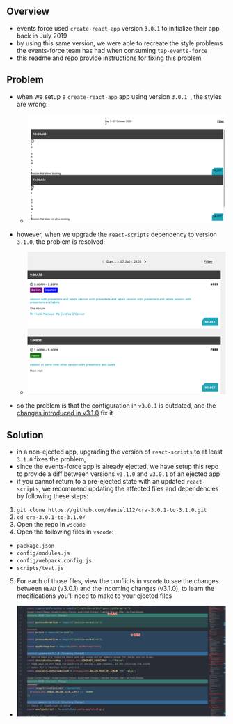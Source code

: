 ## Overview
* events force used `create-react-app` version `3.0.1` to initialize their app back in July 2019
* by using this same version, we were able to recreate the style problems the events-force team has had when consuming `tap-events-force`
* this readme and repo provide instructions for fixing this problem

## Problem
* when we setup a `create-react-app` app using version `3.0.1 `, the styles are wrong:
    - ![img](images/README_2020-10-27-13-42-53.png)

* however, when we upgrade the `react-scripts` dependency to version `3.1.0`, the problem is resolved:
  - ![img](images/README_2020-10-27-13-44-03.png)
  
* so the problem is that the configuration in `v3.0.1` is outdated, and the [changes introduced in v3.1.0](https://github.com/facebook/create-react-app/releases/tag/v3.1.0) fix it

## Solution
* in a non-ejected app, upgrading the version of `react-scripts` to at least `3.1.0` fixes the problem,
* since the events-force app is already ejected, we have setup this repo to provide a diff between versions `v3.1.0` and `v3.0.1` of an ejected app
* if you cannot return to a pre-ejected state with an updated `react-scripts`, we recommend updating the affected files and dependencies by following these steps:
1. `git clone https://github.com/daniel112/cra-3.0.1-to-3.1.0.git`
2. `cd cra-3.0.1-to-3.1.0/`
3. Open the repo in `vscode`
4. Open the following files in `vscode`:
* `package.json`
* `config/modules.js`
* `config/webpack.config.js`
* `scripts/test.js`
5. For each of those files, view the conflicts in `vscode` to see the changes between `HEAD` (v3.0.1) and the incoming changes (v3.1.0), to learn the modifications you'll need to make to your ejected files
  - ![img](images/diff.png) 
